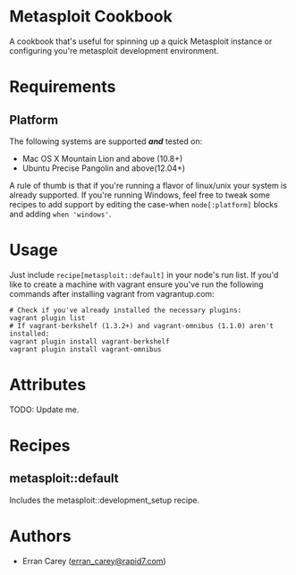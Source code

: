 # Metasploit Cookbook
A cookbook that's useful for spinning up a quick Metasploit instance or
configuring you're metasploit development environment.

# Requirements
## Platform
The following systems are supported ***and*** tested on:
* Mac OS X Mountain Lion and above (10.8+)
* Ubuntu Precise Pangolin and above(12.04+)

A rule of thumb is that if you're running a flavor of linux/unix your system is
already supported. If you're running Windows, feel free to tweak some recipes to
add support by editing the case-when `node[:platform]` blocks and adding
`when 'windows'`.

# Usage
Just include `recipe[metasploit::default]` in your node's run list. If
you'd like to create a machine with vagrant ensure you've run the
following commands after installing vagrant from vagrantup.com:

```
# Check if you've already installed the necessary plugins:
vagrant plugin list
# If vagrant-berkshelf (1.3.2+) and vagrant-omnibus (1.1.0) aren't installed:
vagrant plugin install vagrant-berkshelf
vagrant plugin install vagrant-omnibus
```

# Attributes
TODO: Update me.

# Recipes
## metasploit::default
Includes the metasploit::development_setup recipe.

# Authors
* Erran Carey (erran_carey@rapid7.com)
